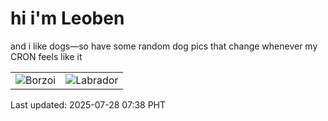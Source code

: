 # hi i'm Leoben

and i like dogs—so have some random dog pics that change whenever my CRON feels like it

|  |  |
|--------|----------|
| ![Borzoi](https://random-dog-vercel.vercel.app/api/random-borzoi?v=1753659493) | ![Labrador](https://random-dog-vercel.vercel.app/api/random-labrador?v=1753659493) |

Last updated: 2025-07-28 07:38 PHT
